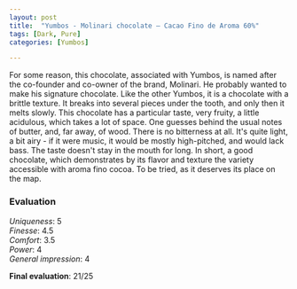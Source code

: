 ```yaml
---
layout: post
title:  "Yumbos - Molinari chocolate – Cacao Fino de Aroma 60%"
tags: [Dark, Pure] 
categories: [Yumbos]

---
```



For some reason, this chocolate, associated with Yumbos, is named after the co-founder and co-owner of the brand, Molinari. He probably wanted to make his signature chocolate.
Like the other Yumbos, it is a chocolate with a brittle texture. It breaks into several pieces under the tooth, and only then it melts slowly.
This chocolate has a particular taste, very fruity, a little acidulous, which takes a lot of space. One guesses behind the usual notes of butter, and, far away, of wood. There is no bitterness at all. It's quite light, a bit airy - if it were music, it would be mostly high-pitched, and would lack bass. The taste doesn't stay in the mouth for long.
In short, a good chocolate, which demonstrates by its flavor and texture the variety accessible with aroma fino cocoa. To be tried, as it deserves its place on the map.



### Evaluation

_Uniqueness_: 5  
_Finesse_: 4.5  
_Comfort_: 3.5  
_Power_: 4  
_General impression_: 4

**Final evaluation**: 21/25
